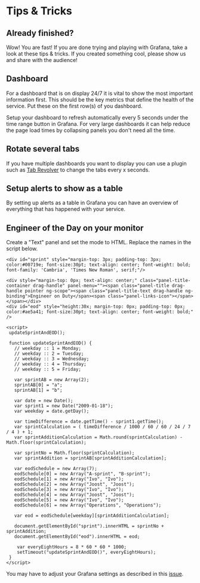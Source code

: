 # Tips & Tricks

## Already finished?
Wow! You are fast! If you are done trying and playing with Grafana, take a look at these tips & tricks.
If you created something cool, please show us and share with the audience!

## Dashboard
For a dashboard that is on display 24/7 it is vital to show the most important information first. This should be the key metrics that define the health of the service. Put these on the first row(s) of you dashboard.

Setup your dashboard to refresh automatically every 5 seconds under the time range button in Grafana. For very large dashboards it can help reduce the page load times by collapsing panels you don't need all the time.

## Rotate several tabs
If you have multiple dashboards you want to display you can use a plugin such as [Tab Revolver](https://chrome.google.com/webstore/detail/revolver-tabs/dlknooajieciikpedpldejhhijacnbda) to change the tabs every x seconds.

## Setup alerts to show as a table
By setting up alerts as a table in Grafana you can have an overview of everything that has happened with your service.

## Engineer of the Day on your monitor
Create a "Text" panel and set the mode to HTML. Replace the names in the script below.
```
<div id="sprint" style="margin-top: 3px; padding-top: 3px; color:#00719e; font-size:30pt; text-align: center; font-weight: bold; font-family: 'Cambria', 'Times New Roman', serif;"/>

<div style="margin-top: 0px; text-align: center;" class="panel-title-container drag-handle" panel-menu=""><span class="panel-title drag-handle pointer ng-scope"><span class="panel-title-text drag-handle ng-binding">Engineer on Duty</span><span class="panel-links-icon"></span></span></div>
<div id="eod" style="height:30x; margin-top: 0px; padding-top: 0px; color:#ae5a41; font-size:30pt; text-align: center; font-weight: bold;" />

<script>
 updateSprintAndEOD();

 function updateSprintAndEOD() {
   // weekday :: 1 = Monday;
   // weekday :: 2 = Tuesday;
   // weekday :: 3 = Wednesday;
   // weekday :: 4 = Thursday;
   // weekday :: 5 = Friday;

   var sprintAB = new Array(2);
   sprintAB[0] = "a";
   sprintAB[1] = "b";

   var date = new Date();
   var sprint1 = new Date("2009-01-18");
   var weekday = date.getDay();

   var timeDifference = date.getTime() - sprint1.getTime();
   var sprintCalculation = ( timeDifference / 1000 / 60 / 60 / 24 / 7 / 4 ) + 1;
   var sprintAdditionCalculation = Math.round(sprintCalculation) - Math.floor(sprintCalculation);

   var sprintNo = Math.floor(sprintCalculation);
   var sprintAddition = sprintAB[sprintAdditionCalculation];

   var eodSchedule = new Array(7);
   eodSchedule[0] = new Array("A-sprint", "B-sprint");
   eodSchedule[1] = new Array("Ivo", "Ivo");
   eodSchedule[2] = new Array("Joost", "Joost");
   eodSchedule[3] = new Array("Ivo", "Ivo");
   eodSchedule[4] = new Array("Joost", "Joost");
   eodSchedule[5] = new Array("Ivo", "Ivo");
   eodSchedule[6] = new Array("Operations", "Operations");

   var eod = eodSchedule[weekday][sprintAdditionCalculation];

   document.getElementById("sprint").innerHTML = sprintNo + sprintAddition;
   document.getElementById("eod").innerHTML = eod;

    var everyEightHours = 8 * 60 * 60 * 1000;
    setTimeout("updateSprintAndEOD()", everyEightHours);
 }
</script>
```
You may have to adjust your Grafana settings as described in this [issue](https://github.com/grafana/grafana/issues/15647).
